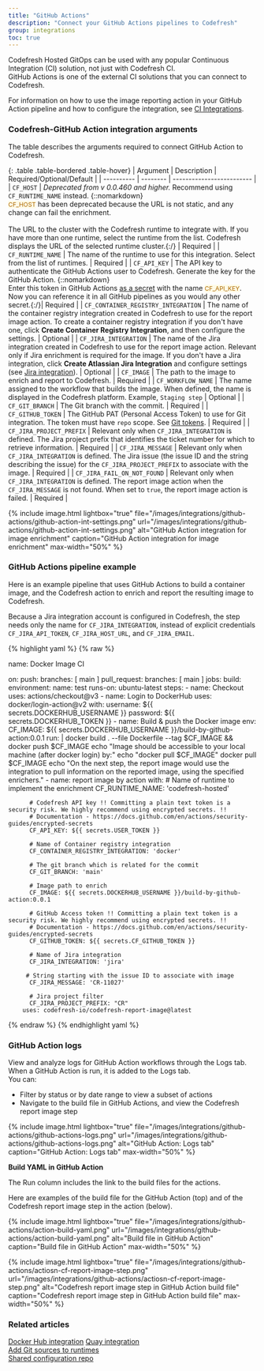```yaml
---
title: "GitHub Actions"
description: "Connect your GitHub Actions pipelines to Codefresh"
group: integrations
toc: true
---
```


Codefresh Hosted GitOps can be used with any popular Continuous Integration (CI) solution, not just with Codefresh CI.  
GitHub Actions is one of the external CI solutions that you can connect to Codefresh. 

For information on how to use the image reporting action in your GitHub Action pipeline and how to configure the integration, see [CI Integrations]({{site.baseurl}}/docs/integrations/ci-integrations/).


### Codefresh-GitHub Action integration arguments
The table describes the arguments required to connect GitHub Action to Codefresh. 


 {: .table .table-bordered .table-hover}
| Argument  | Description     | Required/Optional/Default |
| ---------- |  -------- | ------------------------- |
| `CF_HOST`                      | _Deprecated from v 0.0.460 and higher._ Recommend using `CF_RUNTIME_NAME` instead. {::nomarkdown}<br><span style="font-family: var(--font-family-monospace); font-size: 87.5%; color: #ad6800; background-color: #fffbe6">CF_HOST</span> has been deprecated because the URL is not static, and any change can fail the enrichment.<br><br>  The URL to the cluster with the Codefresh runtime to integrate with. If you have more than one runtime, select the runtime from the list. Codefresh displays the URL of the selected runtime cluster.{:/}   | Required  |
| `CF_RUNTIME_NAME`              | The name of the runtime to use for this integration. Select from the list of runtimes. | Required  |
| `CF_API_KEY`                   | The API key to authenticate the GitHub Actions user to Codefresh. Generate the key for the GitHub Action. {::nomarkdown}<br>Enter this token in GitHub Actions <a href="https://docs.github.com/en/actions/security-guides/encrypted-secrets">as a secret</a> with the name <span style="font-family: var(--font-family-monospace); font-size: 87.5%; color: #ad6800; background-color: #fffbe6">CF_API_KEY</span>.
Now you can reference it in all GitHub pipelines as you would any other secret.{:/}| Required  |
| `CF_CONTAINER_REGISTRY_INTEGRATION` | The name of the container registry integration created in Codefresh to use for the report image action.  To create a container registry integration if you don't have one, click **Create Container Registry Integration**, and then configure the settings. | Optional  |
| `CF_JIRA_INTEGRATION`               | The name of the Jira integration created in Codefresh to use for the report image action. Relevant only if Jira enrichment is required for the image. If you don't have a Jira integration, click **Create Atlassian Jira Integration** and configure settings (see [Jira integration]({{site.baseurl}}/docs/integrations/jira/)).  | Optional  |
| `CF_IMAGE`                    | The path to the image to enrich and report to Codefresh.  | Required  |
| `CF_WORKFLOW_NAME`           | The name assigned to the workflow that builds the image. When defined, the name is displayed in the Codefresh platform. Example, `Staging step` | Optional  |
| `CF_GIT_BRANCH`              | The Git branch with the commit.  | Required  |
| `CF_GITHUB_TOKEN`            | The GitHub PAT (Personal Access Token) to use for Git integration. The token must have `repo` scope. See [Git tokens]({{site.baseurl}}/docs/reference/git-tokens/). | Required  |
| `CF_JIRA_PROJECT_PREFIX`     | Relevant only when `CF_JIRA_INTEGRATION` is defined. The Jira project prefix that identifies the ticket number for which to retrieve information.  | Required  |
| `CF_JIRA_MESSAGE`            | Relevant only when `CF_JIRA_INTEGRATION` is defined. The Jira issue (the issue ID and the string describing the issue) for the `CF_JIRA_PROJECT_PREFIX` to associate with the image.  | Required  |
| `CF_JIRA_FAIL_ON_NOT_FOUND`            | Relevant only when `CF_JIRA_INTEGRATION` is defined. The report image action when the `CF_JIRA_MESSAGE` is not found. When set to `true`, the report image action is failed.  | Required  |

{% include image.html 
lightbox="true" 
file="/images/integrations/github-actions/github-action-int-settings.png" 
url="/images/integrations/github-actions/github-action-int-settings.png"
alt="GitHub Action integration for image enrichment"
caption="GitHub Action integration for image enrichment"
max-width="50%"
%}


### GitHub Actions pipeline example

Here is an example pipeline that uses GitHub Actions to build a container image, and the Codefresh action to enrich and report the resulting image to Codefresh.  

Because a Jira integration account is configured in Codefresh, the step needs only the name for `CF_JIRA_INTEGRATION`, instead of explicit credentials `CF_JIRA_API_TOKEN`, `CF_JIRA_HOST_URL`, and `CF_JIRA_EMAIL`. 


{% highlight yaml %}
{% raw %}

name: Docker Image CI

on:
  push:
    branches: [ main ]
  pull_request:
    branches: [ main ]
jobs:
  build:
    environment:
      name: test
    runs-on: ubuntu-latest
    steps:
      - name: Checkout
        uses: actions/checkout@v3
      - name: Login to DockerHub
        uses: docker/login-action@v2
        with:
          username: ${{ secrets.DOCKERHUB_USERNAME }}
          password: ${{ secrets.DOCKERHUB_TOKEN }}
      - name: Build & push the Docker image
        env:
          CF_IMAGE: ${{ secrets.DOCKERHUB_USERNAME }}/build-by-github-action:0.0.1
        run: |
          docker build . --file Dockerfile --tag $CF_IMAGE && docker push $CF_IMAGE
          echo "Image should be accessible to your local machine (after docker login) by:"
          echo "docker pull $CF_IMAGE"
          docker pull $CF_IMAGE
          echo "On the next step, the report image would use the integration to pull information on the reported image, using the specified enrichers."
      - name: report image by action
        with:
          # Name of runtime to implement the enrichment
          CF_RUNTIME_NAME: 'codefresh-hosted'

          # Codefresh API key !! Committing a plain text token is a security risk. We highly recommend using encrypted secrets. !!
          # Documentation - https://docs.github.com/en/actions/security-guides/encrypted-secrets
          CF_API_KEY: ${{ secrets.USER_TOKEN }}

          # Name of Container registry integration
          CF_CONTAINER_REGISTRY_INTEGRATION: 'docker'

          # The git branch which is related for the commit
          CF_GIT_BRANCH: 'main'

          # Image path to enrich 
          CF_IMAGE: ${{ secrets.DOCKERHUB_USERNAME }}/build-by-github-action:0.0.1

          # GitHub Access token !! Committing a plain text token is a security risk. We highly recommend using encrypted secrets. !!
          # Documentation - https://docs.github.com/en/actions/security-guides/encrypted-secrets
          CF_GITHUB_TOKEN: ${{ secrets.CF_GITHUB_TOKEN }}    

          # Name of Jira integration
          CF_JIRA_INTEGRATION: 'jira' 

         # String starting with the issue ID to associate with image
          CF_JIRA_MESSAGE: 'CR-11027'

          # Jira project filter
          CF_JIRA_PROJECT_PREFIX: "CR"
        uses: codefresh-io/codefresh-report-image@latest
        
        
{% endraw %}
{% endhighlight yaml %}

### GitHub Action logs
View and analyze logs for GitHub Action workflows through the Logs tab. When a GitHub Action is run, it is added to the Logs tab.  
You can:  
* Filter by status or by date range to view a subset of actions
* Navigate to the build file in GitHub Actions, and view the Codefresh report image step

{% include image.html 
lightbox="true" 
file="/images/integrations/github-actions/github-actions-logs.png" 
url="/images/integrations/github-actions/github-actions-logs.png"
alt="GitHub Action: Logs tab"
caption="GitHub Action: Logs tab"
max-width="50%"
%}

**Build YAML in GitHub Action**  

The Run column includes the link to the build files for the actions.  

Here are examples of the build file for the GitHub Action (top) and of the Codefresh report image step in the action (below).

{% include image.html 
lightbox="true" 
file="/images/integrations/github-actions/action-build-yaml.png" 
url="/images/integrations/github-actions/action-build-yaml.png"
alt="Build file in GitHub Action"
caption="Build file in GitHub Action"
max-width="50%"
%}

{% include image.html 
lightbox="true" 
file="/images/integrations/github-actions/actiosn-cf-report-image-step.png" 
url="/images/integrations/github-actions/actiosn-cf-report-image-step.png"
alt="Codefresh report image step in GitHub Action build file"
caption="Codefresh report image step in GitHub Action build file"
max-width="50%"
%}


### Related articles
[Docker Hub integration]({{site.baseurl}}/docs/runtime/dockerhub/)
[Quay integration]({{site.baseurl}}/docs/runtime/quay/)  
[Add Git sources to runtimes]({{site.baseurl}}/docs/runtime/git-sources/)  
[Shared configuration repo]({{site.baseurl}}/docs/reference/shared-configuration)


